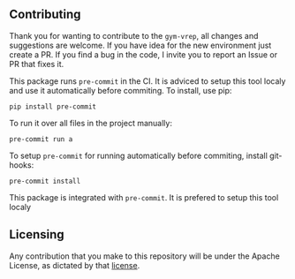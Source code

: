 ## Contributing

Thank you for wanting to contribute to the `gym-vrep`, all changes and suggestions
are welcome. If you have idea for the new environment just create a PR.
If you find a bug in the code, I invite you to report an Issue or PR that fixes it.

This package runs `pre-commit` in the CI. It is adviced to setup this tool localy
and use it automatically before commiting. To install, use pip:
```
pip install pre-commit
```
To run it over all files in the project manually:
```
pre-commit run a
```
To setup `pre-commit` for running automatically before commiting, install git-hooks:
```
pre-commit install
```

This package is integrated with `pre-commit`. It is prefered to setup this tool localy
## Licensing
Any contribution that you make to this repository will be under the Apache
License, as dictated by that [license](http://www.apache.org/licenses/).
